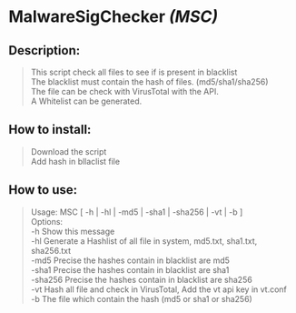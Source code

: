 # MalwareSigChecker *(MSC)*
## Description:
> This script check all files to see if is present in blacklist<br>
> The blacklist must contain the hash of files. (md5/sha1/sha256)<br>
> The file can be check with VirusTotal with the API.<br>
> A Whitelist can be generated.<br>
## How to install:
> Download the script<br>
> Add hash in bllaclist file<br>
## How to use:
> Usage: MSC [ -h | -hl | -md5 | -sha1 | -sha256 | -vt | -b <BlackList> ] <Path2Check><br>
> Options:<br>
> -h 				Show this message<br>
> -hl 				Generate a Hashlist of all file in system, md5.txt, sha1.txt, sha256.txt<br>
> -md5 				Precise the hashes contain in blacklist are md5<br>
> -sha1 			Precise the hashes contain in blacklist are sha1<br>
> -sha256			Precise the hashes contain in blacklist are sha256<br>
> -vt 				Hash all file and check in VirusTotal, Add the vt api key in vt.conf<br>
> -b <blacklist>	The file which contain the hash (md5 or sha1 or sha256)<br>
